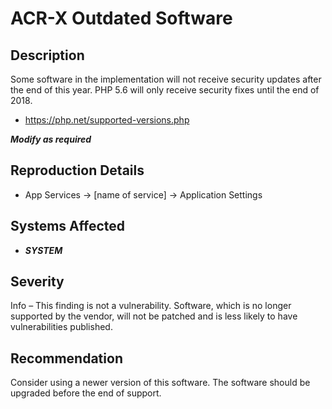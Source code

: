 ACR-X Outdated Software
=======================

Description
-----------
Some software in the implementation will not receive security updates after the end of this year.
PHP 5.6 will only receive security fixes until the end of 2018.
* https://php.net/supported-versions.php

***Modify as required***

Reproduction Details
--------------------
* App Services -> [name of service] -> Application Settings

Systems Affected
----------------
  * ***SYSTEM***

Severity
--------
Info – This finding is not a vulnerability. Software, which is no longer supported by the vendor, will not be patched and is less likely to have vulnerabilities published.

Recommendation
--------------
Consider using a newer version of this software. The software should be upgraded before the end of support.
